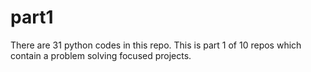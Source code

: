 # part1
There are 31 python codes in this repo. 
This is part 1 of 10 repos which contain a problem solving focused projects.
